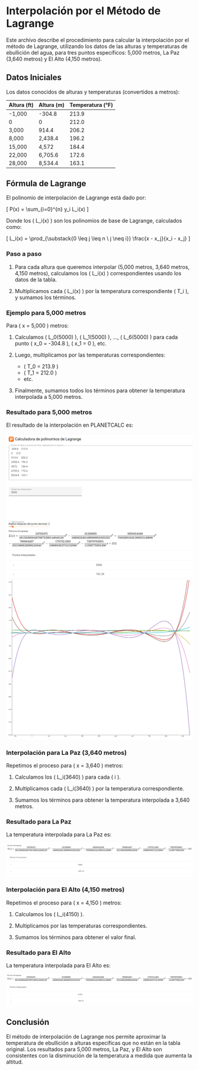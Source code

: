 # Interpolación por el Método de Lagrange

Este archivo describe el procedimiento para calcular la interpolación por el método de Lagrange, utilizando los datos de las alturas y temperaturas de ebullición del agua, para tres puntos específicos: 5,000 metros, La Paz (3,640 metros) y El Alto (4,150 metros).

## Datos Iniciales
Los datos conocidos de alturas y temperaturas (convertidos a metros):

| Altura (ft) | Altura (m) | Temperatura (°F) |
|-------------|-------------|------------------|
| -1,000      | -304.8      | 213.9            |
| 0           | 0           | 212.0            |
| 3,000       | 914.4       | 206.2            |
| 8,000       | 2,438.4     | 196.2            |
| 15,000      | 4,572       | 184.4            |
| 22,000      | 6,705.6     | 172.6            |
| 28,000      | 8,534.4     | 163.1            |

## Fórmula de Lagrange

El polinomio de interpolación de Lagrange está dado por:

\[
P(x) = \sum_{i=0}^{n} y_i L_i(x)
\]

Donde los \( L_i(x) \) son los polinomios de base de Lagrange, calculados como:

\[
L_i(x) = \prod_{\substack{0 \leq j \leq n \\ j \neq i}} \frac{x - x_j}{x_i - x_j}
\]

### Paso a paso

1. Para cada altura que queremos interpolar (5,000 metros, 3,640 metros, 4,150 metros), calculamos los \( L_i(x) \) correspondientes usando los datos de la tabla.

2. Multiplicamos cada \( L_i(x) \) por la temperatura correspondiente \( T_i \), y sumamos los términos.

### Ejemplo para 5,000 metros

Para \( x = 5,000 \) metros:

1. Calculamos \( L_0(5000) \), \( L_1(5000) \), ..., \( L_6(5000) \) para cada punto \( x_0 = -304.8 \), \( x_1 = 0 \), etc.

2. Luego, multiplicamos por las temperaturas correspondientes:
   - \( T_0 = 213.9 \)
   - \( T_1 = 212.0 \)
   - etc.

3. Finalmente, sumamos todos los términos para obtener la temperatura interpolada a 5,000 metros.

### Resultado para 5,000 metros

El resultado de la interpolación en PLANETCALC es:

![DGrafico](Lagrange.png)
![DGrafico](Grafico.png)

### Interpolación para La Paz (3,640 metros)

Repetimos el proceso para \( x = 3,640 \) metros:

1. Calculamos los \( L_i(3640) \) para cada \( i \).

2. Multiplicamos cada \( L_i(3640) \) por la temperatura correspondiente.

3. Sumamos los términos para obtener la temperatura interpolada a 3,640 metros.

### Resultado para La Paz

La temperatura interpolada para La Paz es:

![DGrafico](Lagrange_Lapaz.png)

### Interpolación para El Alto (4,150 metros)

Repetimos el proceso para \( x = 4,150 \) metros:

1. Calculamos los \( L_i(4150) \).

2. Multiplicamos por las temperaturas correspondientes.

3. Sumamos los términos para obtener el valor final.

### Resultado para El Alto

La temperatura interpolada para El Alto es:

![DGrafico](Lagrange_Elalto.png)

## Conclusión

El método de interpolación de Lagrange nos permite aproximar la temperatura de ebullición a alturas específicas que no están en la tabla original. Los resultados para 5,000 metros, La Paz, y El Alto son consistentes con la disminución de la temperatura a medida que aumenta la altitud.
